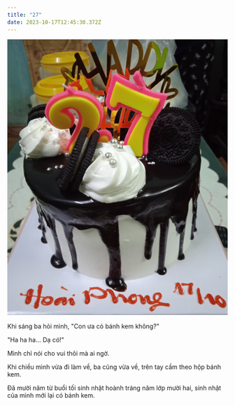 ```yaml
---
title: "27"
date: 2023-10-17T12:45:30.372Z
---
```

![bánh kem mừng thọ](../uploads/img_20231017_204845_136.jpg)

Khi sáng ba hỏi mình, "Con ưa có bánh kem không?"

"Ha ha ha... Dạ có!"

Mình chỉ nói cho vui thôi mà ai ngờ. 

Khi chiều mình vừa đi làm về, ba cũng vừa về, trên tay cầm theo hộp bánh kem.

Đã mười năm từ buổi tối sinh nhật hoành tráng năm lớp mười hai, sinh nhật của mình mới lại có bánh kem.